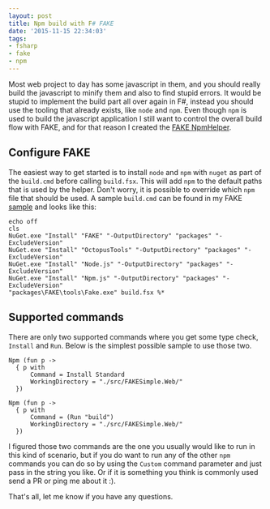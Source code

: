 ```yaml
---
layout: post
title: Npm build with F# FAKE
date: '2015-11-15 22:34:03'
tags:
- fsharp
- fake
- npm
---
```


Most web project to day has some javascript in them, and you should really build the javascript to minify them and also to find stupid errors. It would be stupid to implement the build part all over again in F#, instead you should use the tooling that already exists, like `node` and `npm`. Even though `npm` is used to build the javascript application I still want to control the overall build flow with FAKE, and for that reason I created the [FAKE NpmHelper](http://fsharp.github.io/FAKE/apidocs/fake-npmhelper.html).

## Configure FAKE

The easiest way to get started is to install `node` and `npm` with `nuget` as part of the `build.cmd` before calling `build.fsx`. This will add `npm` to the default paths that is used by the helper. Don't worry, it is possible to override which `npm` file that should be used. A sample `build.cmd` can be found in my FAKE [sample](https://github.com/mastoj/FAKESimpleDemo) and looks like this:

```
echo off
cls
NuGet.exe "Install" "FAKE" "-OutputDirectory" "packages" "-ExcludeVersion"
NuGet.exe "Install" "OctopusTools" "-OutputDirectory" "packages" "-ExcludeVersion"
NuGet.exe "Install" "Node.js" "-OutputDirectory" "packages" "-ExcludeVersion"
NuGet.exe "Install" "Npm.js" "-OutputDirectory" "packages" "-ExcludeVersion"
"packages\FAKE\tools\Fake.exe" build.fsx %*
```

## Supported commands

There are only two supported commands where you get some type check, `Install` and `Run`. Below is the simplest possible sample to use those two.

```language-fsharp
Npm (fun p ->
  { p with
      Command = Install Standard
      WorkingDirectory = "./src/FAKESimple.Web/"
  })

Npm (fun p ->
  { p with
      Command = (Run "build")
      WorkingDirectory = "./src/FAKESimple.Web/"
  })
```

I figured those two commands are the one you usually would like to run in this kind of scenario, but if you do want to run any of the other `npm` commands you can do so by using the `Custom` command parameter and just pass in the string you like. Or if it is something you think is commonly used send a PR or ping me about it :).

That's all, let me know if you have any questions.